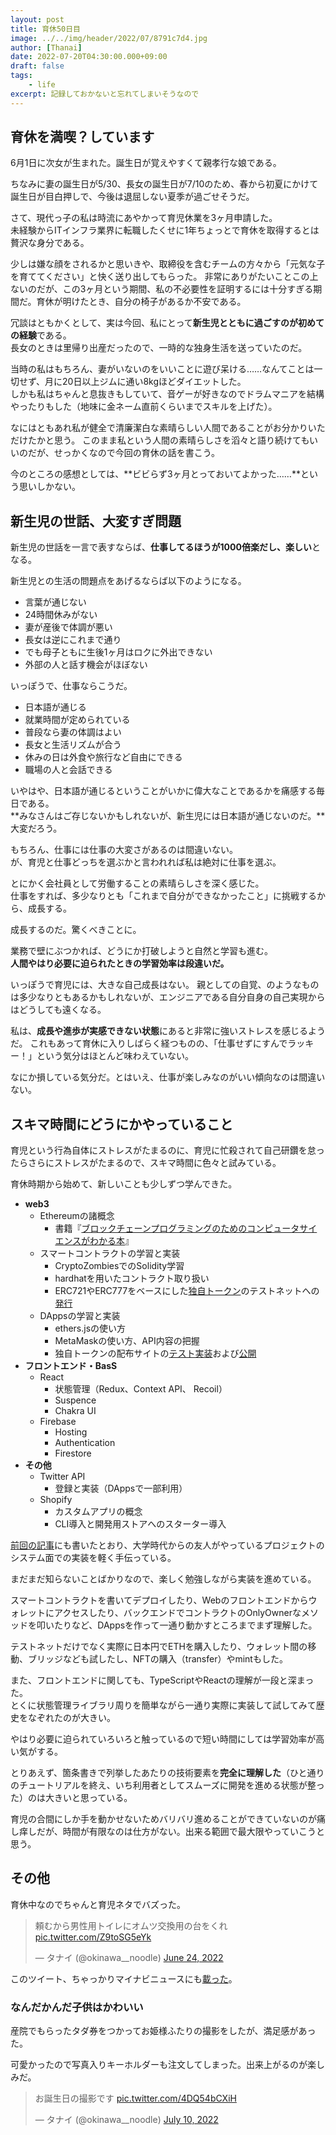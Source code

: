```yaml
---
layout: post
title: 育休50日目
image: ../../img/header/2022/07/8791c7d4.jpg
author: [Thanai]
date: 2022-07-20T04:30:00.000+09:00
draft: false
tags:
    - life
excerpt: 記録しておかないと忘れてしまいそうなので
---
```


## 育休を満喫？しています

6月1日に次女が生まれた。誕生日が覚えやすくて親孝行な娘である。

ちなみに妻の誕生日が5/30、長女の誕生日が7/10のため、春から初夏にかけて誕生日が目白押しで、今後は退屈しない夏季が過ごせそうだ。

さて、現代っ子の私は時流にあやかって育児休業を3ヶ月申請した。  
未経験からITインフラ業界に転職したくせに1年ちょっとで育休を取得するとは贅沢な身分である。

少しは嫌な顔をされるかと思いきや、取締役を含むチームの方々から「元気な子を育ててください」と快く送り出してもらった。
非常にありがたいことこの上ないのだが、この3ヶ月という期間、私の不必要性を証明するには十分すぎる期間だ。育休が明けたとき、自分の椅子があるか不安である。

冗談はともかくとして、実は今回、私にとって**新生児とともに過ごすのが初めての経験**である。  
長女のときは里帰り出産だったので、一時的な独身生活を送っていたのだ。

当時の私はもちろん、妻がいないのをいいことに遊び呆ける……なんてことは一切せず、月に20日以上ジムに通い8kgほどダイエットした。  
しかも私はちゃんと息抜きもしていて、音ゲーが好きなのでドラムマニアを結構やったりもした（地味に金ネーム直前くらいまでスキルを上げた）。

なにはともあれ私が健全で清廉潔白な素晴らしい人間であることがお分かりいただけたかと思う。
このまま私という人間の素晴らしさを滔々と語り続けてもいいのだが、せっかくなので今回の育休の話を書こう。

今のところの感想としては、**ビビらず3ヶ月とっておいてよかった……**という思いしかない。

## 新生児の世話、大変すぎ問題

新生児の世話を一言で表すならば、**仕事してるほうが1000倍楽だし、楽しい**となる。

新生児との生活の問題点をあげるならば以下のようになる。

-   言葉が通じない
-   24時間休みがない
-   妻が産後で体調が悪い
-   長女は逆にこれまで通り
-   でも母子ともに生後1ヶ月はロクに外出できない
-   外部の人と話す機会がほぼない

いっぽうで、仕事ならこうだ。

-   日本語が通じる
-   就業時間が定められている
-   普段なら妻の体調はよい
-   長女と生活リズムが合う
-   休みの日は外食や旅行など自由にできる
-   職場の人と会話できる

いやはや、日本語が通じるということがいかに偉大なことであるかを痛感する毎日である。  
**みなさんはご存じないかもしれないが、新生児には日本語が通じないのだ。**大変だろう。

もちろん、仕事には仕事の大変さがあるのは間違いない。  
が、育児と仕事どっちを選ぶかと言われれば私は絶対に仕事を選ぶ。

とにかく会社員として労働することの素晴らしさを深く感じた。  
仕事をすれば、多少なりとも「これまで自分ができなかったこと」に挑戦するから、成長する。

成長するのだ。驚くべきことに。

業務で壁にぶつかれば、どうにか打破しようと自然と学習も進む。  
**人間やはり必要に迫られたときの学習効率は段違いだ。**

いっぽうで育児には、大きな自己成長はない。
親としての自覚、のようなものは多少なりともあるかもしれないが、エンジニアである自分自身の自己実現からはどうしても遠くなる。

私は、**成長や進歩が実感できない状態**にあると非常に強いストレスを感じるようだ。
これもあって育休に入りしばらく経つものの、「仕事せずにすんでラッキー！」という気分はほとんど味わえていない。

なにか損している気分だ。とはいえ、仕事が楽しみなのがいい傾向なのは間違いない。

## スキマ時間にどうにかやっていること

育児という行為自体にストレスがたまるのに、育児に忙殺されて自己研鑽を怠ったらさらにストレスがたまるので、スキマ時間に色々と試みている。

育休時期から始めて、新しいことも少しずつ学んできた。

-   **web3**
    -   Ethereumの諸概念
        -   書籍『[ブロックチェーンプログラミングのためのコンピュータサイエンスがわかる本](https://amzn.to/3NNraa6)』
    -   スマートコントラクトの学習と実装
        -   CryptoZombiesでのSolidity学習
        -   hardhatを用いたコントラクト取り扱い
        -   ERC721やERC777をベースにした[独自トークン](https://github.com/thanaism/KakiCoin)のテストネットへの[発行](https://mumbai.polygonscan.com/token/0x23f84887e93cdbacf6126912c34fa452c02e8302)
    -   DAppsの学習と実装
        -   ethers.jsの使い方
        -   MetaMaskの使い方、API内容の把握
        -   独自トークンの配布サイトの[テスト実装](https://github.com/thanaism/oyster-dapp)および[公開](https://oyster-773ce.web.app/)
-   **フロントエンド・BasS**
    -   React
        -   状態管理（Redux、Context API、 Recoil）
        -   Suspence
        -   Chakra UI
    -   Firebase
        -   Hosting
        -   Authentication
        -   Firestore
-   **その他**
    -   Twitter API
        -   登録と実装（DAppsで一部利用）
    -   Shopify
        -   カスタムアプリの概念
        -   CLI導入と開発用ストアへのスターター導入

[前回の記事](https://dev.thanaism.com/2022/06/web3-tutorial/)にも書いたとおり、大学時代からの友人がやっているプロジェクトのシステム面での実装を軽く手伝っている。

まだまだ知らないことばかりなので、楽しく勉強しながら実装を進めている。

スマートコントラクトを書いてデプロイしたり、Webのフロントエンドからウォレットにアクセスしたり、バックエンドでコントラクトのOnlyOwnerなメソッドを叩いたりなど、DAppsを作って一通り動かすところまでまず理解した。

テストネットだけでなく実際に日本円でETHを購入したり、ウォレット間の移動、ブリッジなども試したし、NFTの購入（transfer）やmintもした。

また、フロントエンドに関しても、TypeScriptやReactの理解が一段と深まった。  
とくに状態管理ライブラリ周りを簡単ながら一通り実際に実装して試してみて歴史をなぞれたのが大きい。

やはり必要に迫られていろいろと触っているので短い時間にしては学習効率が高い気がする。

とりあえず、箇条書きで列挙したあたりの技術要素を**完全に理解した**（ひと通りのチュートリアルを終え、いち利用者としてスムーズに開発を進める状態が整った）のは大きいと思っている。

育児の合間にしか手を動かせないためバリバリ進めることができていないのが痛し痒しだが、時間が有限なのは仕方がない。出来る範囲で最大限やっていこうと思う。

## その他

育休中なのでちゃんと育児ネタでバズった。

<blockquote class="twitter-tweet"><p lang="ja" dir="ltr">頼むから男性用トイレにオムツ交換用の台をくれ <a href="https://t.co/Z9toSG5eYk">pic.twitter.com/Z9toSG5eYk</a></p>&mdash; タナイ (@okinawa__noodle) <a href="https://twitter.com/okinawa__noodle/status/1540164632526016512?ref_src=twsrc%5Etfw">June 24, 2022</a></blockquote>

このツイート、ちゃっかりマイナビニュースにも[載った](https://news.mynavi.jp/article/20220704-2385202/)。

### なんだかんだ子供はかわいい

産院でもらったタダ券をつかってお姫様ふたりの撮影をしたが、満足感があった。

可愛かったので写真入りキーホルダーも注文してしまった。出来上がるのが楽しみだ。

<blockquote class="twitter-tweet"><p lang="ja" dir="ltr">お誕生日の撮影です <a href="https://t.co/4DQ54bCXiH">pic.twitter.com/4DQ54bCXiH</a></p>&mdash; タナイ (@okinawa__noodle) <a href="https://twitter.com/okinawa__noodle/status/1546027568767283200?ref_src=twsrc%5Etfw">July 10, 2022</a></blockquote>

<script async src="https://platform.twitter.com/widgets.js" charset="utf-8"></script>
